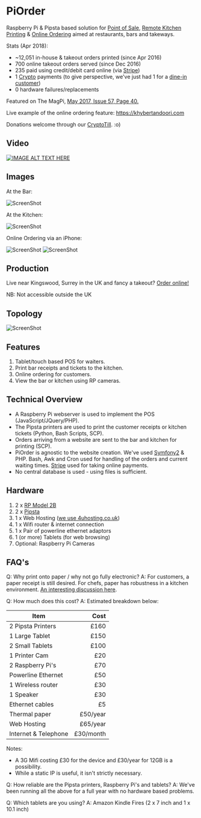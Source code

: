 # PiOrder
Raspberry Pi & Pipsta based solution for [Point of Sale](https://en.wikipedia.org/wiki/Point_of_sale#Hospitality_industry), [Remote Kitchen Printing](https://www.ecrs.com/products/point-of-sale-pos/remote-kitchen-printing/) &amp; [Online Ordering](https://en.wikipedia.org/wiki/Online_food_ordering) aimed at restaurants, bars and takeways.

Stats (Apr 2018):
- ~12,051 in-house & takeout orders printed (since Apr 2016)
- 700 online takeout orders served (since Dec 2016)
- 235 paid using credit/debit card online (via [Stripe](http://stripe.com/))
- 1 [Crypto](http://khybertandoori.com/cryptotill/CryptoTill_CustomerPayment.html) payments (to give perspective, we've just had 1 for a [dine-in customer](https://twitter.com/EhsanRahman/status/967506398081843209))
- 0 hardware failures/replacements

Featured on The MagPi, [May 2017, Issue 57, Page 40.](https://www.raspberrypi.org/magpi-issues/MagPi57.pdf) 

Live example of the online ordering feature: https://khybertandoori.com

Donations welcome through our [CryptoTill](http://khybertandoori.com/cryptotill/CryptoTill_CustomerPayment.html). :o)

## Video 
[![IMAGE ALT TEXT HERE](https://github.com/EMRahman/PiOrder/blob/master/Images/youtube.jpeg)](https://www.youtube.com/watch?v=bYomIR-4Y0o)

## Images

At the Bar:

![ScreenShot](https://github.com/EMRahman/PiOrder/blob/master/Images/image2.JPG)

At the Kitchen:

![ScreenShot](https://github.com/EMRahman/PiOrder/blob/master/Images/image4.JPG)

Online Ordering via an iPhone:

![ScreenShot](https://github.com/EMRahman/PiOrder/blob/master/Images/IMG_1982.PNG)
![ScreenShot](https://github.com/EMRahman/PiOrder/blob/master/Images/IMG_1983.PNG)

## Production

Live near Kingswood, Surrey in the UK and fancy a takeout? [Order online!](https://khybertandoori.com/order/login)

NB: Not accessible outside the UK


## Topology
![ScreenShot](https://github.com/EMRahman/PiOrder/blob/master/Images/Topology.png)

## Features
1. Tablet/touch based POS for waiters.
2. Print bar receipts and tickets to the kitchen. 
3. Online ordering for customers.
4. View the bar or kitchen using RP cameras.

## Technical Overview
   * A Raspberry Pi webserver is used to implement the POS (JavaScript/JQuery/PHP).
   * The Pipsta printers are used to print the customer receipts or kitchen tickets (Python, Bash Scripts, SCP).
   * Orders arriving from a website are sent to the bar and kitchen for printing (SCP).
   * PiOrder is agnostic to the website creation. We've used [Symfony2](https://symfony.com) & PHP. Bash, Awk and Cron used for handling of the orders and current waiting times. [Stripe](http://stripe.com/) used for taking online payments.
   * No central database is used - using files is sufficient.

## Hardware
1. 2 x [RP Model 2B](https://www.raspberrypi.org/products/raspberry-pi-2-model-b)
2. 2 x [Pipsta](http://www.pipsta.co.uk)
3. 1 x Web Hosting ([we use 4uhosting.co.uk](https://www.4uhosting.co.uk))
4. 1 x Wifi router & internet connection
5. 1 x Pair of powerline ethernet adaptors
6. 1 (or more) Tablets (for web browsing)
7. Optional: Raspberry Pi Cameras

## FAQ's
Q: Why print onto paper / why not go fully electronic?
A: For customers, a paper receipt is still desired. For chefs, paper has robustness in a kitchen environment. [An interesting discussion here](http://www.cheftalk.com/t/69312/for-those-in-professional-kitchens-ticket-taking-expediting).

Q: How much does this cost?
A: Estimated breakdown below:

| Item            | Cost           | 
| --------------- | --------------:|
|2 Pipsta Printers|           £160|	
|1 Large Tablet   |            £150|
|2 Small Tablets  |            £100|
|1 Printer Cam    |             £20|
|2 Raspberry Pi's |             £70|	
|Powerline Ethernet|	          £50|	
|1 Wireless router|             £30|
|1 Speaker        |             £30|
|Ethernet cables  |              £5|	
|Thermal paper    |        £50/year|
|Web Hosting      |        £65/year|
|Internet & Telephone|    £30/month|

Notes:
* A 3G Mifi costing £30 for the device and £30/year for 12GB is a possibility.
* While a static IP is useful, it isn't strictly necessary.

Q: How reliable are the Pipsta printers, Raspberry Pi's and tablets? 
A: We've been running all the above for a full year with no hardware based problems.

Q: Which tablets are you using?
A: Amazon Kindle Fires (2 x 7 inch and 1 x 10.1 inch)
